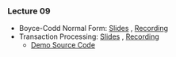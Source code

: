 ### Lecture 09

- Boyce-Codd Normal Form: [Slides](https://drive.google.com/file/d/1M_LmtAoMUrbk-dfApR3plHzyh3v2iMea/view?usp=sharing) ,  [Recording](https://drive.google.com/file/d/1RdXdhvfd_obeEHQDxfLO7CTvFWUNHUWK/view?usp=sharing)
- Transaction Processing:  [Slides](https://drive.google.com/file/d/1LiqFt4IdGklg7fq3jLmYShE0dltPgBin/view?usp=sharing) ,  [Recording](https://drive.google.com/file/d/1_xuYo8ySnseKEUtK-3L5z9ogIcRAMVAe/view?usp=sharing)
  -  [Demo Source Code](https://drive.google.com/file/d/1BXp6yUTy4-M2g96n_mVWv_352-_p89O5/view?usp=sharing) 

  

